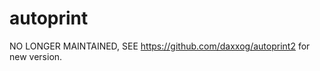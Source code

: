 autoprint
=========

NO LONGER MAINTAINED, SEE https://github.com/daxxog/autoprint2 for new version.
